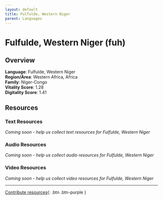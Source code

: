 ```yaml
---
layout: default
title: Fulfulde, Western Niger
parent: Languages
---
```


# Fulfulde, Western Niger (fuh)

## Overview

**Language**: Fulfulde, Western Niger  
**Region/Area**: Western Africa, Africa  
**Family**: Niger-Congo  
**Vitality Score**: 1.28  
**Digitality Score**: 1.41  

## Resources

### Text Resources
*Coming soon - help us collect text resources for Fulfulde, Western Niger*

### Audio Resources
*Coming soon - help us collect audio resources for Fulfulde, Western Niger*

### Video Resources
*Coming soon - help us collect video resources for Fulfulde, Western Niger*

---

[Contribute resources](https://fairtrain.github.io/){: .btn .btn-purple }
